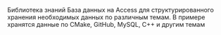 Библиотека знаний
База данных на Access для структурированного хранения необходимых данных по различным темам.
В примере хранятся данные по CMake, GitHub, MySQL, C++ и другим темам
